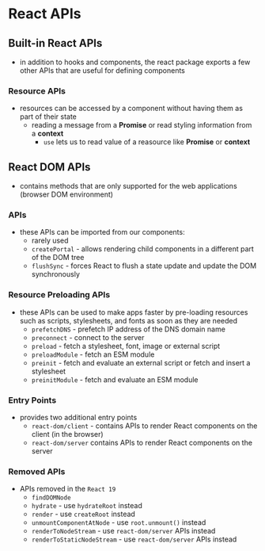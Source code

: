 # React APIs

## Built-in React APIs

- in addition to hooks and components, the react package exports a few other APIs that are useful for defining components

### Resource APIs

- resources can be accessed by a component without having them as part of their state
  - reading a message from a **Promise** or read styling information from a **context**
    - `use` lets us to read value of a reasource like **Promise** or **context**

## React DOM APIs

- contains methods that are only supported for the web applications (browser DOM environment)

### APIs

- these APIs can be imported from our components:
  - rarely used
  - `createPortal` - allows rendering child components in a different part of the DOM tree
  - `flushSync` - forces React to flush a state update and update the DOM synchronously

### Resource Preloading APIs

- these APIs can be used to make apps faster by pre-loading resources such as scripts, stylesheets, and fonts as soon as they are needed
  - `prefetchDNS` - prefetch IP address of the DNS domain name
  - `preconnect` - connect to the server
  - `preload` - fetch a stylesheet, font, image or external script
  - `preloadModule` - fetch an ESM module
  - `preinit` - fetch and evaluate an external script or fetch and insert a stylesheet
  - `preinitModule` - fetch and evaluate an ESM module

### Entry Points

- provides two additional entry points
  - `react-dom/client` - contains APIs to render React components on the client (in the browser)
  - `react-dom/server` contains APIs to render React components on the server

### Removed APIs

- APIs removed in the `React 19`
  - `findDOMNode`
  - `hydrate` - use `hydrateRoot` instead
  - `render` - use `createRoot` instead
  - `unmountComponentAtNode` - use `root.unmount()` instead
  - `renderToNodeStream` - use `react-dom/server` APIs instead
  - `renderToStaticNodeStream` - use `react-dom/server` APIs instead
